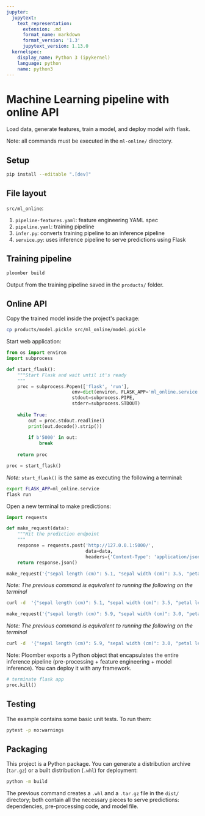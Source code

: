 ```yaml
---
jupyter:
  jupytext:
    text_representation:
      extension: .md
      format_name: markdown
      format_version: '1.3'
      jupytext_version: 1.13.0
  kernelspec:
    display_name: Python 3 (ipykernel)
    language: python
    name: python3
---
```


<!-- #region -->
# Machine Learning pipeline with online API

<!-- start description -->
Load data, generate features, train a model, and deploy model with flask.
<!-- end description -->

Note: all commands must be executed in the `ml-online/` directory.

## Setup

```sh
pip install --editable ".[dev]"
```

## File layout

`src/ml_online`:

1. `pipeline-features.yaml`: feature engineering YAML spec
2. `pipeline.yaml`: training pipeline
3. `infer.py`: converts training pipeline to an inference pipeline
4. `service.py`: uses inference pipeline to serve predictions using Flask

## Training pipeline
<!-- #endregion -->

```sh
ploomber build
```

Output from the training pipeline saved in the `products/` folder.


## Online API

Copy the trained model inside the project's package:

```sh
cp products/model.pickle src/ml_online/model.pickle
```

Start web application:

```python
from os import environ
import subprocess

def start_flask():
    """Start Flask and wait until it's ready
    """
    proc = subprocess.Popen(['flask', 'run'],
                        env=dict(environ, FLASK_APP='ml_online.service'),
                        stdout=subprocess.PIPE,
                        stderr=subprocess.STDOUT)
    
    while True:
        out = proc.stdout.readline()
        print(out.decode().strip())
    
        if b'5000' in out:
            break
    
    return proc
```

```python
proc = start_flask()
```

<!-- #region -->
*Note:* `start_flask()` is the same as executing the following a terminal:

```sh
export FLASK_APP=ml_online.service
flask run
```
<!-- #endregion -->

Open a new terminal to make predictions:

```python
import requests
```

```python
def make_request(data):
    """Hit the prediction endpoint
    """
    response = requests.post('http://127.0.0.1:5000/',
                             data=data,
                             headers={'Content-Type': 'application/json'})
    return response.json()
```

```python
make_request('{"sepal length (cm)": 5.1, "sepal width (cm)": 3.5, "petal length (cm)": 1.4, "petal width (cm)": 0.2}')
```

<!-- #region -->
*Note: The previous command is equivalent to running the following on the terminal*

```sh
curl -d  '{"sepal length (cm)": 5.1, "sepal width (cm)": 3.5, "petal length (cm)": 1.4, "petal width (cm)": 0.2}' -H 'Content-Type: application/json' http://127.0.0.1:5000/
```
<!-- #endregion -->

```python
make_request('{"sepal length (cm)": 5.9, "sepal width (cm)": 3.0, "petal length (cm)": 5.1, "petal width (cm)": 1.8}')
```

<!-- #region -->
*Note: The previous command is equivalent to running the following on the terminal*

```sh
curl -d  '{"sepal length (cm)": 5.9, "sepal width (cm)": 3.0, "petal length (cm)": 5.1, "petal width (cm)": 1.8}' -H 'Content-Type: application/json' http://127.0.0.1:5000/
```
<!-- #endregion -->

Note: Ploomber exports a Python object that encapsulates the entire inference pipeline (pre-processing + feature engineering + model inference). You can deploy it with any framework.

```python
# terminate flask app
proc.kill()
```

## Testing

The example contains some basic unit tests. To run them:

```sh
pytest -p no:warnings
```

<!-- #region -->

## Packaging

This project is a Python package. You can generate a distribution archive (`tar.gz`) or a built distribution (`.whl`) for deployment:


```sh
python -m build
```

<!-- #endregion -->

The previous command creates a `.whl` and a `.tar.gz` file in the `dist/` directory; both contain all the necessary pieces to serve predictions: dependencies, pre-processing code, and model file.
